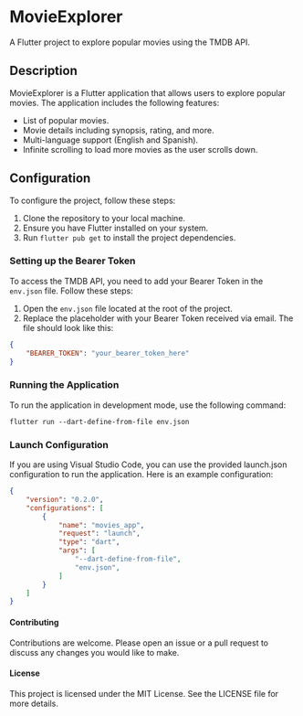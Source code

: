 # MovieExplorer

A Flutter project to explore popular movies using the TMDB API.

## Description

MovieExplorer is a Flutter application that allows users to explore popular movies. The application includes the following features:

- List of popular movies.
- Movie details including synopsis, rating, and more.
- Multi-language support (English and Spanish).
- Infinite scrolling to load more movies as the user scrolls down.

## Configuration

To configure the project, follow these steps:

1. Clone the repository to your local machine.
2. Ensure you have Flutter installed on your system.
3. Run `flutter pub get` to install the project dependencies.

### Setting up the Bearer Token

To access the TMDB API, you need to add your Bearer Token in the `env.json` file. Follow these steps:

1. Open the `env.json` file located at the root of the project.
2. Replace the placeholder with your Bearer Token received via email. The file should look like this:

```json
{
    "BEARER_TOKEN": "your_bearer_token_here"
}
```

### Running the Application
To run the application in development mode, use the following command:

```shell
flutter run --dart-define-from-file env.json
```

### Launch Configuration
If you are using Visual Studio Code, you can use the provided launch.json configuration to run the application. Here is an example configuration:

```json
{
    "version": "0.2.0",
    "configurations": [
        {
            "name": "movies_app",
            "request": "launch",
            "type": "dart",
            "args": [
                "--dart-define-from-file",
                "env.json",
            ]
        }
    ]
}
```

#### Contributing
Contributions are welcome. Please open an issue or a pull request to discuss any changes you would like to make.

#### License
This project is licensed under the MIT License. See the LICENSE file for more details.
